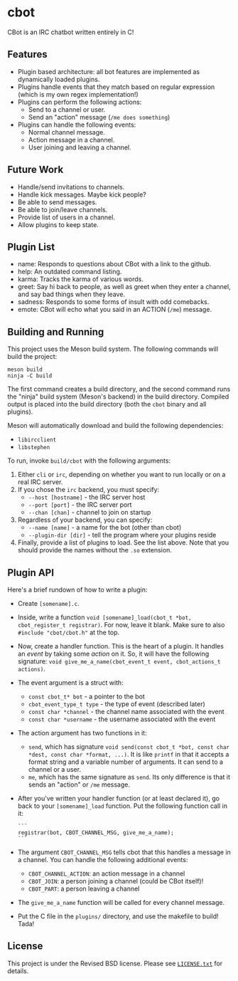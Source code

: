 cbot
====

CBot is an IRC chatbot written entirely in C!

Features
--------

* Plugin based architecture: all bot features are implemented as dynamically
  loaded plugins.
* Plugins handle events that they match based on regular expression (which is my
  own regex implementation!)
* Plugins can perform the following actions:
  * Send to a channel or user.
  * Send an "action" message (`/me does something`)
* Plugins can handle the following events:
  * Normal channel message.
  * Action message in a channel.
  * User joining and leaving a channel.

Future Work
-----------

* Handle/send invitations to channels.
* Handle kick messages.  Maybe kick people?
* Be able to send messages.
* Be able to join/leave channels.
* Provide list of users in a channel.
* Allow plugins to keep state.

Plugin List
-----------

- name: Responds to questions about CBot with a link to the github.
- help: An outdated command listing.
- karma: Tracks the karma of various words.
- greet: Say hi back to people, as well as greet when they enter a channel, and
  say bad things when they leave.
- sadness: Responds to some forms of insult with odd comebacks.
- emote: CBot will echo what you said in an ACTION (`/me`) message.

Building and Running
--------------------

This project uses the Meson build system. The following commands will build the
project:

    meson build
    ninja -C build

The first command creates a build directory, and the second command runs the
"ninja" build system (Meson's backend) in the build directory. Compiled output
is placed into the build directory (both the `cbot` binary and all plugins).

Meson will automatically download and build the following dependencies:

- `libircclient`
- `libstephen`

To run, invoke `build/cbot` with the following arguments:

1. Either `cli` or `irc`, depending on whether you want to run locally or on a
   real IRC server.
2. If you chose the `irc` backend, you must specify:
   - `--host [hostname]` - the IRC server host
   - `--port [port]` - the IRC server port
   - `--chan [chan]` - channel to join on startup
3. Regardless of your backend, you can specify:
   - `--name [name]` - a name for the bot (other than cbot)
   - `--plugin-dir [dir]` - tell the program where your plugins reside
4. Finally, provide a list of plugins to load. See the list above. Note that you
   should provide the names without the `.so` extension.

Plugin API
----------

Here's a brief rundown of how to write a plugin:

- Create `[somename].c`.
- Inside, write a function `void [somename]_load(cbot_t *bot, cbot_register_t
  registrar)`. For now, leave it blank. Make sure to also `#include
  "cbot/cbot.h"` at the top.
- Now, create a handler function. This is the heart of a plugin. It handles an
  *event* by taking some *action* on it. So, it will have the following
  signature: `void give_me_a_name(cbot_event_t event, cbot_actions_t actions)`.
- The event argument is a struct with:
  - `const cbot_t* bot` - a pointer to the bot
  - `cbot_event_type_t type` - the type of event (described later)
  - `const char *channel` - the channel name associated with the event
  - `const char *username` - the username associated with the event
- The action argument has two functions in it:
  - `send`, which has signature `void send(const cbot_t *bot, const char *dest,
    const char *format, ...)`. It is like `printf` in that it accepts a format
    string and a variable number of arguments. It can send to a channel or a
    user.
  - `me`, which has the same signature as `send`. Its only difference is that it
    sends an "action" or `/me` message.
- After you've written your handler function (or at least declared it), go back
  to your `[somename]_load` function. Put the following function call in it:
  
      ```
      registrar(bot, CBOT_CHANNEL_MSG, give_me_a_name);
      ```
  
- The argument `CBOT_CHANNEL_MSG` tells cbot that this handles a message in a
  channel. You can handle the following additional events:
  - `CBOT_CHANNEL_ACTION`: an action message in a channel
  - `CBOT_JOIN`: a person joining a channel (could be CBot itself)!
  - `CBOT_PART`: a person leaving a channel
- The `give_me_a_name` function will be called for every channel message.
- Put the C file in the `plugins/` directory, and use the makefile to build!
  Tada!

License
-------

This project is under the Revised BSD license.  Please see
[`LICENSE.txt`](LICENSE.txt) for details.
